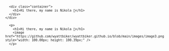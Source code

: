 <svg fill="none" viewBox="0 0 600 300" width="600" height="300" xmlns="http://www.w3.org/2000/svg">
  <foreignObject width="100%" height="100%">
    <div xmlns="http://www.w3.org/1999/xhtml">
     <!-- <style>
        .container {
          display: flex;
          width: 100%;
          height: 300px;
          background-color: black;
          color: white;
        }
      </style> -->


      <div class="container">
        <h1>Hi there, my name is Nikola 👋</h1>
      </div>
    </div>

   </foreignObject>

      <p>
        <h1>Hi there, my name is Nikola 👋</h1>
        <image href="https://github.com/wyattbiker/wyattbiker.github.io/blob/main/images/image3.png" style="width: 100.00px; height: 100.39px;" />
      </p>

<!-- image href="images/image2.png" style="width: 20.00px; height: 18.39px;" -->

</svg>
